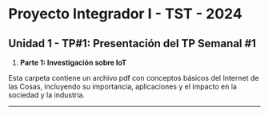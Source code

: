 # Proyecto Integrador I - TST - 2024

## Unidad 1 - TP#1: Presentación del TP Semanal #1


1. **Parte 1: Investigación sobre IoT**

Esta carpeta contiene un archivo pdf con conceptos básicos del Internet de las Cosas, incluyendo su importancia, aplicaciones y el impacto en la sociedad y la industria.

---